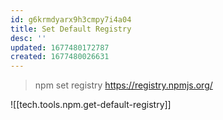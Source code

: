 ```yaml
---
id: g6krmdyarx9h3cmpy7i4a04
title: Set Default Registry
desc: ''
updated: 1677480172787
created: 1677480026631
---
```


> npm set registry https://registry.npmjs.org/


![[tech.tools.npm.get-default-registry]]